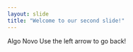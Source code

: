 ```yaml
---
layout: slide
title: "Welcome to our second slide!"
---
```

Algo Novo
Use the left arrow to go back!
